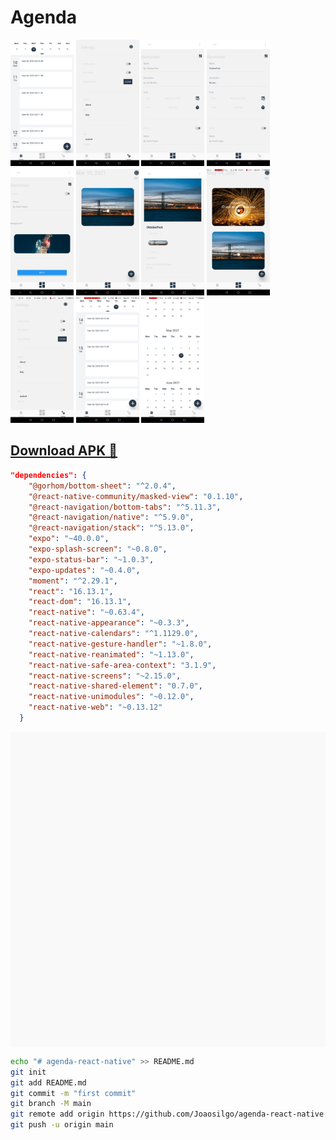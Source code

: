 
# Agenda

<div class="row" >

<img src='https://github.com/Joaosilgo/agenda-react-native/blob/media/assets/Screenshot_20210310-082606.jpg?raw=true' width="20%" />

<img src='https://github.com/Joaosilgo/agenda-react-native/blob/media/assets/Screenshot_20210310-082631.jpg?raw=true' width="20%" />

<img src='https://github.com/Joaosilgo/agenda-react-native/blob/media/assets/Screenshot_20210310-082638.jpg?raw=true' width="20%" />

<img src='https://github.com/Joaosilgo/agenda-react-native/blob/media/assets/Screenshot_20210310-082733.jpg?raw=true' width="20%" />

<img src='https://github.com/Joaosilgo/agenda-react-native/blob/media/assets/Screenshot_20210310-082754.jpg?raw=true' width="20%" />

<img src='https://github.com/Joaosilgo/agenda-react-native/blob/media/assets/Screenshot_20210310-082817.jpg?raw=true' width="20%" />

<img src='https://github.com/Joaosilgo/agenda-react-native/blob/media/assets/Screenshot_20210310-082824.jpg?raw=true' width="20%" />

<img src='https://github.com/Joaosilgo/agenda-react-native/blob/media/assets/Screenshot_20210514-122107.jpg?raw=true' width="20%" />

<img src='https://github.com/Joaosilgo/agenda-react-native/blob/media/assets/Screenshot_20210514-122117.jpg?raw=true' width="20%" />

<img src='https://github.com/Joaosilgo/agenda-react-native/blob/media/assets/Screenshot_20210514-122126.jpg?raw=true' width="20%" />

<img src='https://github.com/Joaosilgo/agenda-react-native/blob/media/assets/Screenshot_20210514-122138.jpg?raw=true' width="20%" />


 
 
 </div>



## [Download APK 📒](https://drive.google.com/file/d/1kv76W-U7VQGOrCRMKOQCPIn4MU6dqXx1/view?usp=sharing)

````json
"dependencies": {
    "@gorhom/bottom-sheet": "^2.0.4",
    "@react-native-community/masked-view": "0.1.10",
    "@react-navigation/bottom-tabs": "^5.11.3",
    "@react-navigation/native": "^5.9.0",
    "@react-navigation/stack": "^5.13.0",
    "expo": "~40.0.0",
    "expo-splash-screen": "~0.8.0",
    "expo-status-bar": "~1.0.3",
    "expo-updates": "~0.4.0",
    "moment": "^2.29.1",
    "react": "16.13.1",
    "react-dom": "16.13.1",
    "react-native": "~0.63.4",
    "react-native-appearance": "~0.3.3",
    "react-native-calendars": "^1.1129.0",
    "react-native-gesture-handler": "~1.8.0",
    "react-native-reanimated": "~1.13.0",
    "react-native-safe-area-context": "3.1.9",
    "react-native-screens": "~2.15.0",
    "react-native-shared-element": "0.7.0",
    "react-native-unimodules": "~0.12.0",
    "react-native-web": "~0.13.12"
  }
````


<div data-snack-id="@joaosgomes/d49927" data-snack-platform="web" data-snack-preview="true" data-snack-theme="light" style="overflow:hidden;background:#F9F9F9;border:1px solid var(--color-border);border-radius:4px;height:505px;width:100%"></div>
<script async src="https://snack.expo.io/embed.js"></script>

````bash
echo "# agenda-react-native" >> README.md
git init
git add README.md
git commit -m "first commit"
git branch -M main
git remote add origin https://github.com/Joaosilgo/agenda-react-native.git
git push -u origin main
````
